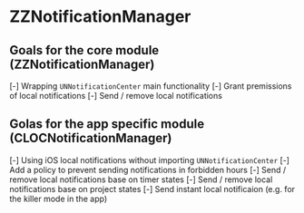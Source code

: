 # ZZNotificationManager

## Goals for the core module (ZZNotificationManager)
[-] Wrapping `UNNotificationCenter` main functionality 
[-] Grant premissions of local notifications
[-] Send / remove local notifications

## Golas for the app specific module (CLOCNotificationManager)
[-] Using iOS local notifications without importing `UNNotificationCenter`
[-] Add a policy to prevent sending notifications in forbidden hours
[-] Send / remove local notifications base on timer states
[-] Send / remove local notifications base on project states
[-] Send instant local notificaion (e.g. for the killer mode in the app)

